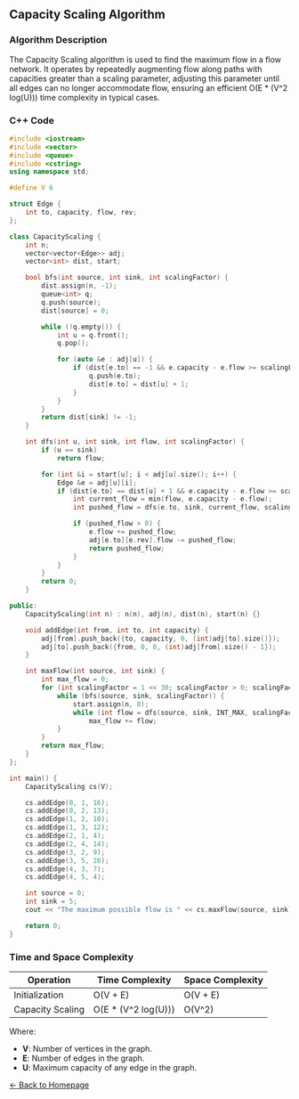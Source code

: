 ## Capacity Scaling Algorithm

### Algorithm Description
The Capacity Scaling algorithm is used to find the maximum flow in a flow network. It operates by repeatedly augmenting flow along paths with capacities greater than a scaling parameter, adjusting this parameter until all edges can no longer accommodate flow, ensuring an efficient O(E * (V^2 log(U))) time complexity in typical cases.

### C++ Code

```cpp
#include <iostream>
#include <vector>
#include <queue>
#include <cstring>
using namespace std;

#define V 6

struct Edge {
    int to, capacity, flow, rev;
};

class CapacityScaling {
    int n;
    vector<vector<Edge>> adj;
    vector<int> dist, start;

    bool bfs(int source, int sink, int scalingFactor) {
        dist.assign(n, -1);
        queue<int> q;
        q.push(source);
        dist[source] = 0;

        while (!q.empty()) {
            int u = q.front();
            q.pop();

            for (auto &e : adj[u]) {
                if (dist[e.to] == -1 && e.capacity - e.flow >= scalingFactor) {
                    q.push(e.to);
                    dist[e.to] = dist[u] + 1;
                }
            }
        }
        return dist[sink] != -1;
    }

    int dfs(int u, int sink, int flow, int scalingFactor) {
        if (u == sink)
            return flow;

        for (int &i = start[u]; i < adj[u].size(); i++) {
            Edge &e = adj[u][i];
            if (dist[e.to] == dist[u] + 1 && e.capacity - e.flow >= scalingFactor) {
                int current_flow = min(flow, e.capacity - e.flow);
                int pushed_flow = dfs(e.to, sink, current_flow, scalingFactor);

                if (pushed_flow > 0) {
                    e.flow += pushed_flow;
                    adj[e.to][e.rev].flow -= pushed_flow;
                    return pushed_flow;
                }
            }
        }
        return 0;
    }

public:
    CapacityScaling(int n) : n(n), adj(n), dist(n), start(n) {}

    void addEdge(int from, int to, int capacity) {
        adj[from].push_back({to, capacity, 0, (int)adj[to].size()});
        adj[to].push_back({from, 0, 0, (int)adj[from].size() - 1});
    }

    int maxFlow(int source, int sink) {
        int max_flow = 0;
        for (int scalingFactor = 1 << 30; scalingFactor > 0; scalingFactor >>= 1) {
            while (bfs(source, sink, scalingFactor)) {
                start.assign(n, 0);
                while (int flow = dfs(source, sink, INT_MAX, scalingFactor))
                    max_flow += flow;
            }
        }
        return max_flow;
    }
};

int main() {
    CapacityScaling cs(V);

    cs.addEdge(0, 1, 16);
    cs.addEdge(0, 2, 13);
    cs.addEdge(1, 2, 10);
    cs.addEdge(1, 3, 12);
    cs.addEdge(2, 1, 4);
    cs.addEdge(2, 4, 14);
    cs.addEdge(3, 2, 9);
    cs.addEdge(3, 5, 20);
    cs.addEdge(4, 3, 7);
    cs.addEdge(4, 5, 4);

    int source = 0;
    int sink = 5;
    cout << "The maximum possible flow is " << cs.maxFlow(source, sink);

    return 0;
}
```
### Time and Space Complexity

| Operation               | Time Complexity              | Space Complexity         |
|-------------------------|------------------------------|--------------------------|
| Initialization          | O(V + E)                     | O(V + E)                 |
| Capacity Scaling        | O(E * (V^2 log(U)))           | O(V^2)                   |

Where:
- **V**: Number of vertices in the graph.
- **E**: Number of edges in the graph.
- **U**: Maximum capacity of any edge in the graph.

[← Back to Homepage](https://mehwishferoz.github.io/)